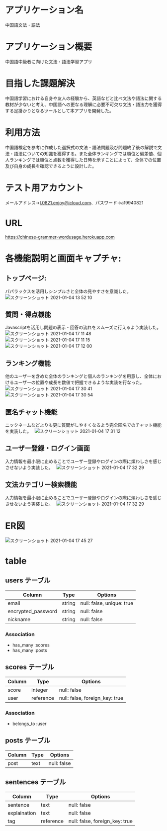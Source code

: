 # アプリケーション名
中国語文法・語法

# アプリケーション概要
中国語中級者に向けた文法・語法学習アプリ

# 目指した課題解決
中国語学習における自身や友人の経験から、英語などと比べ文法や語法に関する教材が少ないと考え、中国語への更なる理解に必要不可欠な文法・語法力を獲得する足掛かりとなるツールとして本アプリを開発した。

# 利用方法
中国語検定を参考に作成した選択式の文法・語法問題及び問題終了後の解説で文法・語法についての知識を獲得する。また全体ランキングでは順位と偏差値、個人ランキングでは順位と点数を獲得した日時を示すことによって、全体での位置及び自身の成長を確認できるように設計した。

# テスト用アカウント
メールアドレス→l.0821.enjoy@icloud.com、パスワード→a19940821

# URL
https://chinese-grammer-wordusage.herokuapp.com

# 各機能説明と画面キャプチャ: 

## トップページ: 
パパラックスを活用しシンプルさと全体の見やすさを意識した。　
![スクリーンショット 2021-01-04 13 52 10](https://user-images.githubusercontent.com/74515647/103502295-23579200-4e94-11eb-81ab-7e4c5601c902.png)

## 質問・得点機能
Javascriptを活用し問題の表示・回答の流れをスムーズに行えるよう実装した。　
![スクリーンショット 2021-01-04 17 11 48](https://user-images.githubusercontent.com/74515647/103515595-5c9efa80-4eb2-11eb-9b47-7b3bf0b0e624.png)
![スクリーンショット 2021-01-04 17 11 15](https://user-images.githubusercontent.com/74515647/103515611-645e9f00-4eb2-11eb-9e92-44373cb8b56d.png)
![スクリーンショット 2021-01-04 17 12 00](https://user-images.githubusercontent.com/74515647/103515616-66286280-4eb2-11eb-8dda-8d207f0fcc32.png)

## ランキング機能
他のユーザーを含めた全体のランキングと個人のランキングを用意し、全体におけるユーザーの位置や成長を数値で把握できるような実装を行なった。　
![スクリーンショット 2021-01-04 17 30 41](https://user-images.githubusercontent.com/74515647/103515779-af78b200-4eb2-11eb-8b54-820243f5f0f5.png)
![スクリーンショット 2021-01-04 17 30 54](https://user-images.githubusercontent.com/74515647/103515781-b0a9df00-4eb2-11eb-8ab7-ced9035356f1.png)

## 匿名チャット機能
ニックネームなどよりも更に質問がしやすくなるよう完全匿名でのチャット機能を実装した。　
![スクリーンショット 2021-01-04 17 31 12](https://user-images.githubusercontent.com/74515647/103515783-b1db0c00-4eb2-11eb-88b2-445760134976.png)


## ユーザー登録・ログイン画面
入力情報を最小限に止めることでユーザー登録やログインの際に煩わしさを感じさせないよう実装した。　
![スクリーンショット 2021-01-04 17 32 29](https://user-images.githubusercontent.com/74515647/103515888-e353d780-4eb2-11eb-8046-8a8979350b6d.png)

## 文法カテゴリー検索機能
入力情報を最小限に止めることでユーザー登録やログインの際に煩わしさを感じさせないよう実装した。　
![スクリーンショット 2021-01-04 17 32 29](https://user-images.githubusercontent.com/74515647/103515888-e353d780-4eb2-11eb-8046-8a8979350b6d.png)

# ER図
![スクリーンショット 2021-01-04 17 45 27](https://user-images.githubusercontent.com/74515647/103516984-be606400-4eb4-11eb-86cb-6123f7ecccb1.png)


# table
## users テーブル

| Column            | Type   | Options                  |
| --------          | ------ | -----------              |
| email             | string | null: false, unique: true|
| encrypted_password| string | null: false              |
| nickname          | string | null: false              |      

### Association

- has_many :scores
- has_many :posts

## scores テーブル

| Column          | Type    | Options     |
| --------        | ------  | ----------- |
| score           | integer | null: false |
| user            |reference| null: false, foreign_key: true|


### Association

- belongs_to :user

## posts テーブル

| Column         | Type    | Options     |
| --------       | ------  | ----------- |
| post           | text    | null: false |

## sentences テーブル

| Column         | Type    | Options     |
| --------       | ------  | ----------- |
| sentence       | text    | null: false |
| explaination   | text    | null: false |
| tag            |reference| null: false, foreign_key: true|